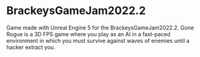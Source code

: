 # BrackeysGameJam2022.2
 Game made with Unreal Engine 5 for the BrackeysGameJam2022.2. Gone Rogue is a 3D FPS game where you play as an AI in a fast-paced environment in which you must survive against waves of enemies until a hacker extract you.